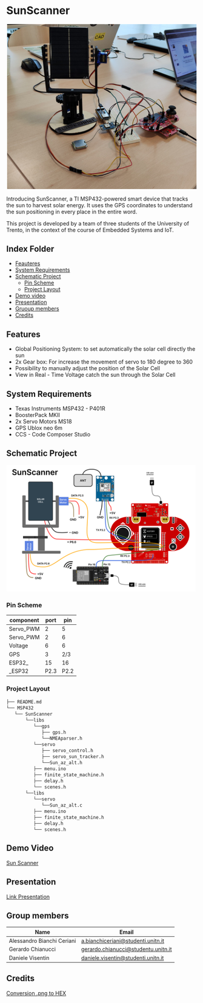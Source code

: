 # SunScanner
<div align='center'> <img src = "img_solar_cell.jpg" alt = "Frame01" width = "500"> </div>

Introducing SunScanner, a TI MSP432-powered smart device that tracks the sun to harvest solar energy.
It uses the GPS coordinates to understand the sun positioning in every place in the entire word.

This project is developed by a team of three students of the University of Trento, in the context of the course of Embedded Systems and IoT.


## Index Folder

- [Feauteres](#feauteres)
- [System Requirements](#system-requirements)
- [Schematic Project](#schematic-project)
  -  [Pin Scheme](#pin-scheme)
  -  [Project Layout](#project-layout)
- [Demo video](#demo-video)
- [Presentation](#presentation)
- [Gruoup members](#group-members)
- [Credits](#credits)


## Features

- Global Positioning System: to set automatically the solar cell directly the sun
- 2x Gear box: For increase the movement of servo to 180 degree to 360
- Possibility to manually adjust the position of the Solar Cell
- View in Real - Time Voltage catch the sun through the Solar Cell


## System Requirements

- Texas Instruments MSP432 - P401R
- BoosterPack MKII
- 2x Servo Motors MS18
- GPS Ublox neo 6m
- CCS - Code Composer Studio

## Schematic Project
<img src = "SunScanner_Schema.png" alt = "Frame01" width = "500"> </div>

### Pin Scheme
|component|port|pin|
|--|--|--|
|Servo_PWM|2|5
|Servo_PWM|2|6|
|Voltage|6|6|
|GPS|3|2/3|
|ESP32_|15|16|
|_ESP32|P2.3|P2.2|


### Project Layout
```
├── README.md
└── MSP432
   └── SunScanner
       └──libs
          └──gps
             ├── gps.h
             └──NMEAparser.h
          └──servo
             ├── servo_control.h
             ├── servo_sun_tracker.h
             └──Sun_az_alt.h
          ├── menu.ino
          ├── finite_state_machine.h
          ├── delay.h
          └── scenes.h
       └──libs
          └──servo
             └──Sun_az_alt.c
          ├── menu.ino
          ├── finite_state_machine.h
          ├── delay.h
          └── scenes.h
```





## Demo Video

[Sun Scanner](https://youtu.be/7Bo-yUQaSLg)

## Presentation
[Link Presentation](https://docs.google.com/presentation/d/1R6tl_jSoiLLPsk6RGqctIMuoVqyj2pdu-Sd7vOVIlfg/edit?usp=sharing)

## Group members
|Name|Email|
|--|--|
|Alessandro Bianchi Ceriani|a.bianchiceriani@studenti.unitn.it|
|Gerardo Chianucci|gerardo.chianucci@studentu.unitn.it|
|Daniele Visentin|daniele.visentin@studenti.unitn.it|

## Credits

[Conversion .png to HEX](https://nununoisy.github.io/JSFormer/)
